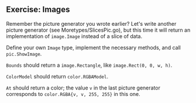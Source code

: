 
## Exercise: Images

Remember the picture generator you wrote earlier? 
Let's write another picture generator (see Moretypes/SlicesPic.go), but this time it will return an implementation of `image.Image` instead of a slice of data.

Define your own `Image` type, implement the necessary methods, and call `pic.ShowImage`.

`Bounds` should return a `image.Rectangle`, like `image.Rect(0, 0, w, h)`.

`ColorModel` should return `color.RGBAModel`.

`At` should return a color; the value `v` in the last picture generator corresponds to `color.RGBA{v, v, 255, 255}` in this one.
